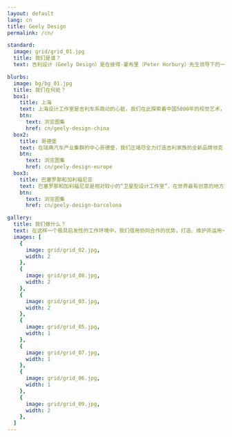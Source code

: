 ```yaml
---
layout: default
lang: cn
title: Geely Design
permalink: /cn/

standard:
  image: grid/grid_01.jpg
  title: 我们是谁？
  text: 吉利设计（Geely Design）是在彼得·霍布里（Peter Horbury）先生领导下的一个多元化的国际性机构，在上海、哥德堡、巴塞罗那和加利福尼亚分别设有功能完备的设计中心，员工总数约为450人。四大设计中心拥有顶级的设计团队和先进的设计研发设备，负责为吉利的各个品牌车系精心打造独一无二的设计语言。

blurbs:
  image: bg/bg_01.jpg
  title: 我们在何处？
  box1:
    title: 上海
    text: 上海设计工作室是吉利车系跳动的心脏，我们在此探索着中国5000年的视觉艺术，让我们的产品在细微之处彰显独特品味。我们的团队已经成立了一个设计中心，在发布多款产品的同时打造清晰连贯的品牌形象。
    btn:
      text: 浏览图集
      href: cn/geely-design-china
  box2:
    title: 哥德堡
    text: 在瑞典汽车产业集群的中心哥德堡，我们正竭尽全力打造吉利家族的全新品牌领克（LYNK & CO）及其蓄势待发的产品。由于其精妙的设计和对我们所生活的互联世界的了解，领克已为人熟知。
    btn:
      text: 浏览图集
      href: cn/geely-design-europe
  box3:
    title: 巴塞罗那和加利福尼亚
    text: 巴塞罗那和加利福尼亚是相对较小的“卫星型设计工作室”，在世界最有创意的地方为我们的两个品牌贡献奇思妙想。巴塞罗那团队还负责全新一代伦敦出租车TX5的设计，赋予这个标志性车型崭新的面貌。
    btn:
      text: 浏览图集
      href: cn/geely-design-barcelona

gallery:
  title: 我们做什么？
  text: 在这样一个极具启发性的工作环境中，我们借用协同合作的优势，打造、维护并运用一支顶尖的设计团队。我们在业界顶级的设计开发流程和设备的支持下，不断挑战先入之见，向客户交付高端品牌的设计。
  images: [
    {
      image: grid/grid_02.jpg,
      width: 2
    },
    {
      image: grid/grid_08.jpg,
      width: 2
    },
    {
      image: grid/grid_03.jpg,
      width: 2
    },
    {
      image: grid/grid_05.jpg,
      width: 1
    },
    {
      image: grid/grid_07.jpg,
      width: 1
    },
    {
      image: grid/grid_06.jpg,
      width: 1
    },
    {
      image: grid/grid_09.jpg,
      width: 2
    },
  ]
---
```

